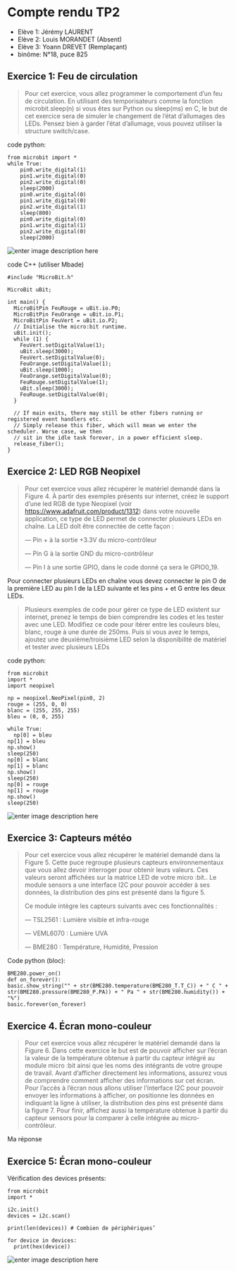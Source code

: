 # Compte rendu TP2

 - Elève 1: Jérémy LAURENT
 - Elève 2: Louis MORANDET (Absent)
 - Elève 3: Yoann DREVET (Remplaçant)
 - binôme: N°18, puce 825

## Exercice 1: Feu de circulation
> Pour cet exercice, vous allez programmer le comportement d’un feu de
> circulation. En utilisant des temporisateurs comme la fonction
> microbit.sleep(n) si vous êtes sur Python ou sleep(ms) en C, le but de
> cet exercice sera de simuler le changement de l’état d’allumages des
> LEDs. Pensez bien à garder l’état d’allumage, vous pouvez utiliser la
> structure switch/case.

code python:

    from microbit import *
	while True:
	    pin0.write_digital(1)
	    pin1.write_digital(0)
	    pin2.write_digital(0)
	    sleep(2000)
	    pin0.write_digital(0)
	    pin1.write_digital(0)
	    pin2.write_digital(1)
	    sleep(800)
	    pin0.write_digital(0)
	    pin1.write_digital(1)
	    pin2.write_digital(0)
	    sleep(2000)

![enter image description here](https://raw.githubusercontent.com/JeremyL71/IoT_cpe/master/TP2/exo1.jpg)

code C++ (utiliser Mbade)

    #include "MicroBit.h"

	MicroBit uBit;

	int main() {
	  MicroBitPin FeuRouge = uBit.io.P0;
	  MicroBitPin FeuOrange = uBit.io.P1;
	  MicroBitPin FeuVert = uBit.io.P2;
	  // Initialise the micro:bit runtime.
	  uBit.init();
	  while (1) {
	    FeuVert.setDigitalValue(1);
	    uBit.sleep(3000);
	    FeuVert.setDigitalValue(0);
	    FeuOrange.setDigitalValue(1);
	    uBit.sleep(1000);
	    FeuOrange.setDigitalValue(0);
	    FeuRouge.setDigitalValue(1);
	    uBit.sleep(3000);
	    FeuRouge.setDigitalValue(0);
	  }

	  // If main exits, there may still be other fibers running or registered event handlers etc.
	  // Simply release this fiber, which will mean we enter the scheduler. Worse case, we then
	  // sit in the idle task forever, in a power efficient sleep.
	  release_fiber();
	}

## Exercice 2: LED RGB Neopixel

> Pour cet exercice vous allez récupérer le matériel demandé dans la Figure 4. À partir des exemples présents sur internet, créez le support d’une led RGB de type Neopixel (voir https://www.adafruit.com/product/1312) dans votre nouvelle application, ce type de LED permet de connecter plusieurs LEDs en chaîne. La LED doît être connectée de cette façon : 
> 
> — Pin + à la sortie +3.3V du micro-contrôleur 
> 
> — Pin G à la sortie GND du micro-contrôleur 
> 
> — Pin I à une sortie GPIO, dans le code donné ça sera le GPIO0_19. 
> 
Pour connecter plusieurs LEDs en chaîne vous devez connecter le pin O de la première LED au pin I de la LED suivante et les pins + et G entre les deux LEDs.
> 
> Plusieurs exemples de code pour gérer ce type de LED existent sur internet, prenez le temps de bien comprendre les codes et les tester avec une LED. Modifiez ce code pour itérer entre les couleurs bleu, blanc, rouge à une durée de 250ms. Puis si vous avez le temps, ajoutez une deuxième/troisième LED selon la disponibilité de matériel et tester avec plusieurs LEDs

code python:
 
    from microbit
	import *
	import neopixel

	np = neopixel.NeoPixel(pin0, 2)
	rouge = (255, 0, 0)
	blanc = (255, 255, 255)
	bleu = (0, 0, 255)

	while True:
	  np[0] = bleu
	np[1] = bleu
	np.show()
	sleep(250)
	np[0] = blanc
	np[1] = blanc
	np.show()
	sleep(250)
	np[0] = rouge
	np[1] = rouge
	np.show()
	sleep(250)

![enter image description here](https://raw.githubusercontent.com/JeremyL71/IoT_cpe/master/TP2/exo2.png)

## Exercice 3: Capteurs météo

> Pour cet exercice vous allez récupérer le matériel demandé dans la Figure 5. Cette puce regroupe plusieurs capteurs environnementaux que vous allez devoir interroger pour obtenir leurs valeurs. 
> Ces valeurs seront affichées sur la matrice LED de votre micro :bit.. Le module sensors a une interface I2C pour pouvoir accéder à ses données, la distribution des pins est présenté dans la figure 5. 
> 
> Ce module intègre les capteurs suivants avec ces fonctionnalités : 
> 
> — TSL2561 : Lumière visible et infra-rouge 
> 
> — VEML6070 : Lumière UVA 
> 
> — BME280 : Température, Humidité, Pression
> 

Code python (bloc):

    BME280.power_on()
	def on_forever():
	basic.show_string("" + str(BME280.temperature(BME280_T.T_C)) + " C " + str(BME280.pressure(BME280_P.PA)) + " Pa " + str(BME280.humidity()) + "%")
	basic.forever(on_forever)

## Exercice 4. Écran mono-couleur

> Pour cet exercice vous allez récupérer le matériel demandé dans la Figure 6. Dans cette exercice le but est de pouvoir afficher sur l’écran la valeur de la température obtenue à partir du capteur intégré au module micro :bit ainsi que les noms des intégrants de votre groupe de travail. 
> Avant d’afficher directement les informations, assurez vous de comprendre comment afficher des informations sur cet écran. 
> Pour l’accès à l’écran nous allons utiliser l’interface I2C pour pouvoir envoyer les informations à afficher, on positionne les données en indiquant la ligne à utiliser, la distribution des pins est présenté dans la figure 7. 
> Pour finir, affichez aussi la température obtenue à partir du capteur sensors pour la comparer à celle intégrée au micro-contrôleur.

Ma réponse


## Exercice 5: Écran mono-couleur

Vérification des devices présents:

    from microbit
	import *

	i2c.init()
	devices = i2c.scan()

	print(len(devices)) # Combien de périphériques’

	for device in devices:
	  print(hex(device))
	  
![enter image description here](https://raw.githubusercontent.com/JeremyL71/IoT_cpe/master/TP2/exo5.jpg)